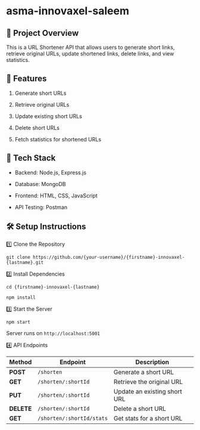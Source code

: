 # asma-innovaxel-saleem

## 📌 Project Overview

This is a URL Shortener API that allows users to generate short links, retrieve original URLs, update shortened links, delete links, and view statistics.

## 🚀 Features

1. Generate short URLs

2. Retrieve original URLs

3. Update existing short URLs

4. Delete short URLs

5. Fetch statistics for shortened URLs

## 🔧 Tech Stack

- Backend: Node.js, Express.js

- Database: MongoDB

- Frontend: HTML, CSS, JavaScript

- API Testing: Postman

## 🛠 Setup Instructions

1️⃣ Clone the Repository


`git clone https://github.com/{your-username}/{firstname}-innovaxel-{lastname}.git`


2️⃣ Install Dependencies


`cd {firstname}-innovaxel-{lastname}`

`npm install`


3️⃣ Start the Server


`npm start`


Server runs on `http://localhost:5001`


4️⃣ API Endpoints


| Method  | Endpoint          | Description                      |
|---------|------------------|----------------------------------|
| **POST**   | `/shorten`         | Generate a short URL            |
| **GET**    | `/shorten/:shortId`     | Retrieve the original URL       |
| **PUT**    | `/shorten/:shortId`     | Update an existing short URL    |
| **DELETE** | `/shorten/:shortId`     | Delete a short URL              |
| **GET**    | `/shorten/:shortId/stats` | Get stats for a short URL      |

